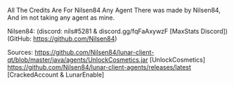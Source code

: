 All The Credits Are For Nilsen84
Any Agent There was made by Nilsen84, And im not taking any agent as mine.

Nilsen84:
(discord: nils#5281 & discord.gg/fqFaAxywzF [MaxStats Discord])
(GitHub: https://github.com/Nilsen84)

Sources:
https://github.com/Nilsen84/lunar-client-qt/blob/master/java/agents/UnlockCosmetics.jar  [UnlockCosmetics]
https://github.com/Nilsen84/lunar-client-agents/releases/latest  [CrackedAccount & LunarEnable]

